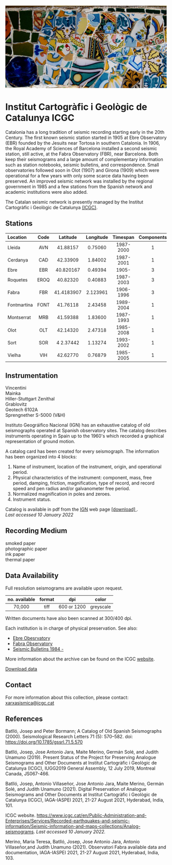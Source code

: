 <!--
layout              : page
show_meta           : false
title               :  Institut Cartogràfic i Geològic de Catalunya
subheadline         : "ICGC"
teaser              : "More information about this network"
header:
   image_fullwidth  : "spain.jpg"
permalink           : "/organizations/icgc"
breadcrumb          : true
--->

![some dummy txt](../../images/spain.jpg)

# Institut Cartogràfic i Geològic de Catalunya ICGC

Catalonia has a long tradition of seismic recording starting early in the 20th Century. The first known seismic station  started in 1905 at Ebre Observatory (EBR) founded by the Jesuits near Tortosa in southern Catalonia. In 1906, the Royal Academy of Sciences of Barcelona installed a second seismic station, still active, at the Fabra Observatory (FBR), near Barcelona. Both keep their
seismograms and a large amount of complementary information such as station notebooks, seismic bulletins, and correspondence.
Small observatories followed soon in Olot (1907) and Girona (1909) which were operational for a few years with only some scarce data having been preserved. An improved seismic network was installed by the regional government in 1985 and a few stations from the Spanish network and academic institutions were also added.


The Catalan seismic network is
presently managed by the Institut Cartogràfic i Geològic de Catalunya [(ICGC)](https://www.icgc.cat/).

## Stations

**Location** | **Code** | **Latitude** | **Longitude** | **Timespan** | **Components**
| :--- | :---: | :---: | :---: | :---: | :---:
Lleida   | AVN    | 41.88157 | 0.75060 |1987-2000| 1
Cerdanya | CAD | 42.33909 | 1.84002| 1987-2001 | 1
Ebre|   EBR| 40.820167 | 0.49394|1905- | 3
Roquetes | EROQ | 40.82320 | 0.40883 | 1987-2003| 3
Fabra |  FBR| 41.4183907 | 2.123961|1906-1996| 3
Fontmartina|  FONT| 41.76118| 2.43458|1989-2004| 1
Montserrat |  MRB| 41.59388| 1.83600   |1987-1993| 1
Olot | OLT    | 42.14320 | 2.47318 |1985-2008| 1
Sort| SOR    |4 2.37442| 1.13274 |1993-2002| 1
Vielha | VIH  | 42.62770 | 0.76879 |1985-2005| 1

## Instrumentation
Vincentini  
Mainka  
Hiller-Stuttgart
Zenithal  
Grablovitz  
Geotech 6102A  
Sprengnether S-5000 (V&H)


Instituto Geográifico Nacional (IGN) has an exhaustive catalog of old seismographs operated at Spanish observatory sites. The catalog describes instruments operating in Spain up to the 1960's which recorded a graphical representation of ground motion.

A catalog card has been created for every seismograph. The information has been organized into 4 blocks:
1. Name of instrument, location of the instrument, origin, and operational period.
2. Physical characteristics of the instrument: component, mass, free period, damping, friction, magnification, type of record, and record speed and pen radius and/or galvanometer free period.
3. Normalized magnification in poles and zeroes.
4. Instrument status.

Catalog is available in pdf from the [IGN](http://www.ign.es/web/ign/portal) web page [ [download] ](http://www.ign.es/web/resources/sismologia/publicaciones//Catalogosismografos.pdf).  
*Last accessed 10 January 2022*


## Recording Medium
smoked paper  
photographic paper  
ink paper  
thermal paper

## Data Availability

Full resolution seismograms are available upon request.

**no. available** | **format** | **dpi** | **color**
| :---: | :---: | :---: | :---:
70,000 | tiff|600 or 1200 | greyscale

Written documents have also been scanned at 300/400 dpi.

Each institution is in charge of physical preservation. See also:
* [Ebre Obesrvatory](https://www.icgc.cat/en/Thematic-areas/Risks-and-emergencies/Earthquakes/Seismic-information-and-maps-collections/Ebre-Observatory/Ebre-seismic-station-EBR/Search-available-analog-seismic-records-EBR-station)
* [Fabra Observatory](https://www.icgc.cat/en/Thematic-areas/Risks-and-emergencies/Earthquakes/Seismic-information-and-maps-collections/Fabra-Observatory/Seismic-records-Observatori-Fabra/Search-available-analog-seismic-records-FBR-station)
* [Seismic Bulletins 1984 - ](https://www.icgc.cat/en/Seismological-Bulletins)

More information about the archive can be found on the ICGC [website](https://www.icgc.cat/en/Thematic-areas/Serveis-dalerta/Earthquakes/Seismic-information-and-maps-collections).

[Download data](https://www.icgc.cat/en/Thematic-areas/Risks-and-emergencies/Earthquakes/Seismic-information-and-maps-collections/Analog-seismograms/Search-available-analog-seismic-records)
## Contact
For more information about this collection, please contact:  xarxasismica@icgc.cat
## References

Batlló, Josep and Peter Bormann; A Catalog of Old Spanish Seismographs (2000). Seismological Research Letters 71 (5): 570–582. doi: https://doi.org/10.1785/gssrl.71.5.570

Batlló, Josep, Jose Antonio Jara, Maite Merino, Germán Solé, and Judith Unamuno (2019). Present Status of the Project for Preserving Analogue Seismograms and Other Documents at Institut Cartogràfic i Geològic de Catalunya (ICGC), IUGG2019 General Assembly, 12 July 2019, Montreal Canada, JS067-466.

Batlló, Josep, Antonio Villaseñor, Jose Antonio Jara, Maite Merino, Germán Solé, and Judith Unamuno (2021). Digital Preservation of Analogue Seismograms and Other Documents at
Institut Cartogràfic i Geològic de Catalunya (ICGC), IAGA-IASPEI 2021, 21-27 August 2021, Hyderabad, India, 101.

ICGC website. https://www.icgc.cat/en/Public-Administration-and-Enterprises/Services/Recorded-earthquakes-and-seismic-information/Seismic-information-and-maps-collections/Analog-seismograms. *Last accessed 10 January 2022.*

Merino, Maria Teresa, Batlló, Josep, Jose Antonio Jara, Antonio Villaseñor,and Judith Unamuno (2021). Observatori Fabra available data and documentation, IAGA-IASPEI 2021, 21-27 August 2021, Hyderabad, India, 103.

